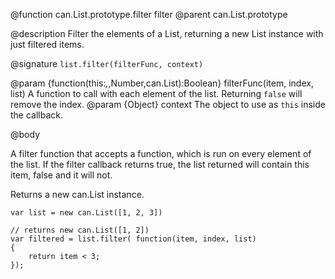 @function can.List.prototype.filter filter
@parent can.List.prototype

@description Filter the elements of a List, returning a new List instance with just filtered items.

@signature `list.filter(filterFunc, context)`

@param {function(this:*,*,Number,can.List):Boolean} filterFunc(item, index, list) A function to call with each element of the list. Returning `false` will remove the index.
@param {Object} context The object to use as `this` inside the callback.

@body

A filter function that accepts a function, which is run on every element of the list.  If the 
filter callback returns true, the list returned will contain this item, false and it will not.

Returns a new can.List instance.
	
	var list = new can.List([1, 2, 3])

	// returns new can.List([1, 2])
	var filtered = list.filter( function(item, index, list)
	{
		return item < 3;
	}); 